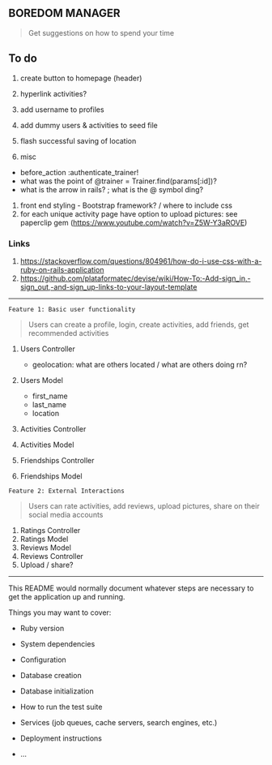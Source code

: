 ## BOREDOM MANAGER
> Get suggestions on how to spend your time 

## To do

1. create button to homepage (header)
1. hyperlink activities? 
1. add username to profiles
1. add dummy users & activities to seed file 
1. flash successful saving of location

1. misc
  - before_action :authenticate_trainer!
  - what was the point of @trainer = Trainer.find(params[:id])? 
  - what is the arrow in rails? ; what is the @ symbol ding?

1. front end styling - Bootstrap framework? / where to include css
1. for each unique activity page have option to upload pictures: see paperclip gem (https://www.youtube.com/watch?v=Z5W-Y3aROVE) 


### Links

1. https://stackoverflow.com/questions/804961/how-do-i-use-css-with-a-ruby-on-rails-application 
1. https://github.com/plataformatec/devise/wiki/How-To:-Add-sign_in,-sign_out,-and-sign_up-links-to-your-layout-template

---

`Feature 1: Basic user functionality`
> Users can create a profile, login, create activities, add friends, get recommended activities

1. Users Controller 
	- geolocation: what are others located / what are others doing rn? 

1. Users Model
    - first_name 
    - last_name
    - location

1. Activities Controller
1. Activities Model
1. Friendships Controller
1. Friendships Model

`Feature 2: External Interactions`

> Users can rate activities, add reviews, upload pictures, share on their social media accounts

1. Ratings Controller
1. Ratings Model
1. Reviews Model 
1. Reviews Controller
1. Upload / share? 

--- 

This README would normally document whatever steps are necessary to get the
application up and running.

Things you may want to cover:

* Ruby version

* System dependencies

* Configuration

* Database creation

* Database initialization

* How to run the test suite

* Services (job queues, cache servers, search engines, etc.)

* Deployment instructions

* ...
